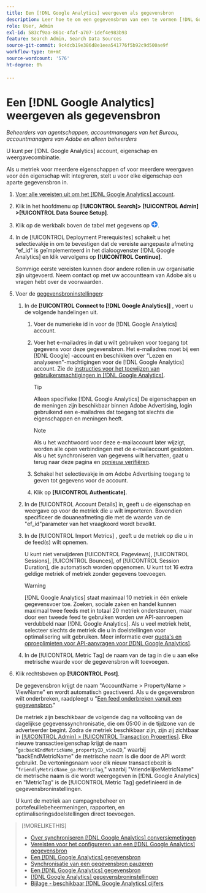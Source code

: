 ```yaml
---
title: Een [!DNL Google Analytics] weergeven als gegevensbron
description: Leer hoe te om een gegevensbron van een te vormen [!DNL Google Analytics] weergeven.
role: User, Admin
exl-id: 583cf9aa-861c-4faf-a707-1def4e983b93
feature: Search Admin, Search Data Sources
source-git-commit: 9c4dcb19e386d8e1eea541776f5b92c9d500ae9f
workflow-type: tm+mt
source-wordcount: '576'
ht-degree: 0%

---
```


# Een [!DNL Google Analytics] weergeven als gegevensbron

*Beheerders van agentschappen, accountmanagers van het Bureau, accountmanagers van Adobe en alleen beheerders*

U kunt per [!DNL Google Analytics] account, eigenschap en weergavecombinatie.

Als u metriek voor meerdere eigenschappen of voor meerdere weergaven voor één eigenschap wilt integreren, stelt u voor elke eigenschap een aparte gegevensbron in.

1. [Voer alle vereisten uit om het [!DNL Google Analytics] account](data-source-prerequisites.md).

1. Klik in het hoofdmenu op **[!UICONTROL Search]> [!UICONTROL Admin] >[!UICONTROL Data Source Setup]**.

1. Klik op de werkbalk boven de tabel met gegevens op ![Maken](/help/search-social-commerce/assets/add.png "Maken").

1. In de [!UICONTROL Deployment Prerequisites] schakelt u het selectievakje in om te bevestigen dat de vereiste aangepaste afmeting &quot;ef_id&quot; is geïmplementeerd in het dialoogvenster [!DNL Google Analytics] en klik vervolgens op **[!UICONTROL Continue]**.

   Sommige eerste vereisten kunnen door andere rollen in uw organisatie zijn uitgevoerd. Neem contact op met uw accountteam van Adobe als u vragen hebt over de voorwaarden.

1. Voer de [gegevensbroninstellingen](data-source-settings.md):

   1. In de **[!UICONTROL Connect to [!DNL Google Analytics]]** , voert u de volgende handelingen uit.

      1. Voer de numerieke id in voor de [!DNL Google Analytics] account.

      1. Voer het e-mailadres in dat u wilt gebruiken voor toegang tot gegevens voor deze gegevensbron. Het e-mailadres moet bij een [!DNL Google] -account en beschikken over &quot;Lezen en analyseren&quot;-machtigingen voor de [!DNL Google Analytics] account. Zie de [instructies voor het toewijzen van gebruikersmachtigingen in [!DNL Google Analytics]](https://support.google.com/analytics/answer/9305587).

         >[!TIP]
         >
         >Alleen specifieke [!DNL Google Analytics] De eigenschappen en de meningen zijn beschikbaar binnen Adobe Advertising, login gebruikend een e-mailadres dat toegang tot slechts die eigenschappen en meningen heeft.

         >[!NOTE]
         >
         >Als u het wachtwoord voor deze e-mailaccount later wijzigt, worden alle open verbindingen met de e-mailaccount gesloten. Als u het synchroniseren van gegevens wilt hervatten, gaat u terug naar deze pagina en [opnieuw verifiëren](data-source-reauthenticate.md).

      1. Schakel het selectievakje in om Adobe Advertising toegang te geven tot gegevens voor de account.

      1. Klik op **[!UICONTROL Authenticate]**.

   1. In de [!UICONTROL Account Details] in, geeft u de eigenschap en weergave op voor de metriek die u wilt importeren. Bovendien specificeer de douaneafmeting die met de waarde van de &quot;ef_id&quot;parameter van het vraagkoord wordt bevolkt.

   1. In de [!UICONTROL Import Metrics] , geeft u de metriek op die u in de feed(s) wilt opnemen.

      U kunt niet verwijderen [!UICONTROL Pageviews], [!UICONTROL Sessions], [!UICONTROL Bounces], of [!UICONTROL Session Duration], die automatisch worden opgenomen. U kunt tot 16 extra geldige metriek of metriek zonder gegevens toevoegen.

      >[!WARNING]
      >
      >[!DNL Google Analytics] staat maximaal 10 metriek in één enkele gegevensvoer toe. Zoeken, sociale zaken en handel kunnen maximaal twee feeds met in totaal 20 metriek ondersteunen, maar door een tweede feed te gebruiken worden uw API-aanroepen verdubbeld naar [!DNL Google Analytics]. Als u veel metriek hebt, selecteer slechts de metriek die u in doelstellingen voor optimalisering wilt gebruiken. Meer informatie over [quota&#39;s en oproeplimieten voor API-aanvragen voor [!DNL Google Analytics]](https://developers.google.com/analytics/devguides/reporting/core/v4/limits-quotas).

   1. In de [!UICONTROL Metric Tag] de naam van de tag in die u aan elke metrische waarde voor de gegevensbron wilt toevoegen.

1. Klik rechtsboven op **[!UICONTROL Post]**.

   De gegevensbron krijgt de naam &quot;AccountName > PropertyName > ViewName&quot; en wordt automatisch geactiveerd. Als u de gegevensbron wilt onderbreken, raadpleegt u &quot;[Een feed onderbreken vanuit een gegevensbron](data-source-pause.md).&quot;

   De metriek zijn beschikbaar de volgende dag na voltooiing van de dagelijkse gegevenssynchronisatie, die om 05:00 in de tijdzone van de adverteerder begint. Zodra de metriek beschikbaar zijn, zijn zij zichtbaar in [[!UICONTROL Admin] > [!UICONTROL Transaction Properties]](/help/search-social-commerce/admin/transaction-properties/transaction-property-about.md). Elke nieuwe transactieeigenschap krijgt de naam &quot;`ga:backEndMetricName_propertyID_viewID`,&quot; waarbij &quot;backEndMetricName&quot; de metrische naam is die door de API wordt gebruikt. De vertoningsnaam voor elk nieuw transactiebezit is &quot;`friendlyMetricName_ga:MetricTag`,&quot; waarbij &quot;VriendelijkeMetricName&quot; de metrische naam is die wordt weergegeven in [!DNL Google Analytics] en &quot;MetricTag&quot; is de [!UICONTROL Metric Tag] gedefinieerd in de gegevensbroninstellingen.

   U kunt de metriek aan campagnebeheer en portefeuillebeheermeningen, rapporten, en optimaliseringsdoelstellingen direct toevoegen.

>[!MORELIKETHIS]
>
>* [Over synchroniseren [!DNL Google Analytics] conversiemetingen](data-source-about.md)
>* [Vereisten voor het configureren van een [!DNL Google Analytics] gegevensbron](data-source-prerequisites.md)
>* [Een [!DNL Google Analytics] gegevensbron](data-source-edit.md)
>* [Synchronisatie van een gegevensbron pauzeren](data-source-pause.md)
>* [Een [!DNL Google Analytics] gegevensbron](data-source-reauthenticate.md)
>* [[!DNL Google Analytics] gegevensbroninstellingen](data-source-settings.md)
>* [Bijlage - beschikbaar [!DNL Google Analytics] cijfers](data-source-ga-metrics.md)

